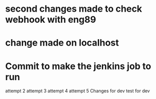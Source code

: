 # second changes made to check webhook with eng89
# change made on localhost 
# Commit to make the jenkins job to run
attempt 2
attempt 3
attempt 4
attempt 5
Changes for dev
test for dev
